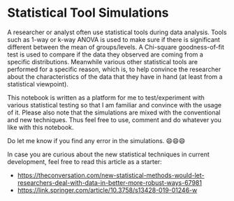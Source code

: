 # Statistical Tool Simulations

A researcher or analyst often use statistical tools during data analysis.
Tools such as 1-way or k-way ANOVA is used to make sure if there is significant different between the mean of groups/levels.
A Chi-square goodness-of-fit test is used to compare if the data they observed are coming from a specific distributions.
Meanwhile various other statistical tools are performed for a specific reason, which is, to help convince the researcher
about the characteristics of the data that they have in hand (at least from a statistical viewpoint).

This notebook is written as a platform for me to test/experiment with various statistical testing so that
I am familiar and convince with the usage of it. Please also note that the simulations are mixed with the conventional and new techniques. Thus feel free to use, comment and do whatever you like with this notebook.

Do let me know if you find any error in the simulations. 😄😄😄

In case you are curious about the new statistical techniques in current development, feel free to read this article as a starter:
 - https://theconversation.com/new-statistical-methods-would-let-researchers-deal-with-data-in-better-more-robust-ways-67981
 - https://link.springer.com/article/10.3758/s13428-019-01246-w
